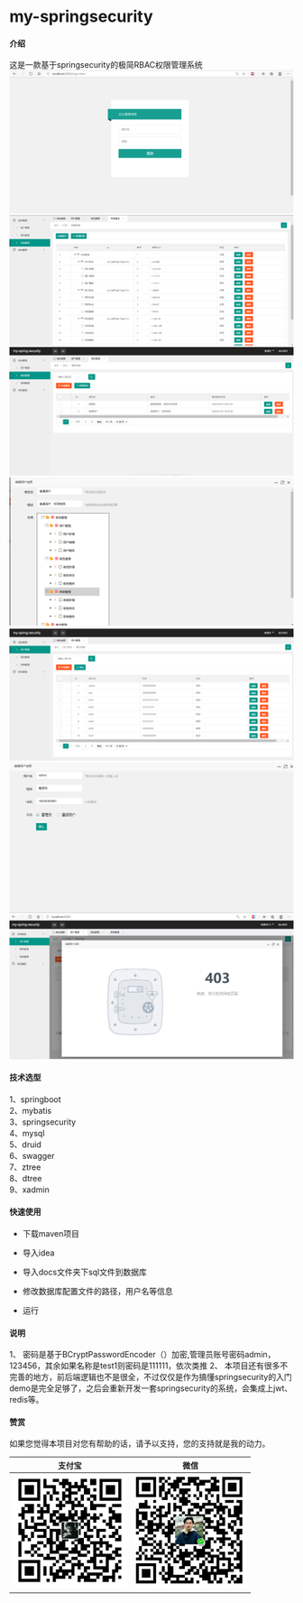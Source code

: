 # my-springsecurity
#### 介绍
这是一款基于springsecurity的极简RBAC权限管理系统
![](docs/images/login.PNG)
![](docs/images/menu.PNG)
![](docs/images/role.PNG)
![](docs/images/roleedit.PNG)
![](docs/images/user.PNG)
![](docs/images/useredit.PNG)
![](docs/images/useredit2.PNG)

#### 技术选型
1、springboot  
2、mybatis    
3、springsecurity  
4、mysql  
5、druid  
6、swagger  
7、ztree  
8、dtree  
9、xadmin

#### 快速使用

- 下载maven项目
 
- 导入idea
 
- 导入docs文件夹下sql文件到数据库
 
- 修改数据库配置文件的路径，用户名等信息
 
- 运行

#### 说明

1、 密码是基于BCryptPasswordEncoder（）加密,管理员账号密码admin，123456，其余如果名称是test1则密码是111111，依次类推
2、 本项目还有很多不完善的地方，前后端逻辑也不是很全，不过仅仅是作为搞懂springsecurity的入门demo是完全足够了，之后会重新开发一套springsecurity的系统，会集成上jwt、redis等。


#### 赞赏
如果您觉得本项目对您有帮助的话，请予以支持，您的支持就是我的动力。

| 支付宝 | 微信 |
| ------ | ---- |
|    <img src="docs/images/支付宝.jpg" width="200px" />    |  <img src="docs/images/wechat.png" width="200px" />    |


 

